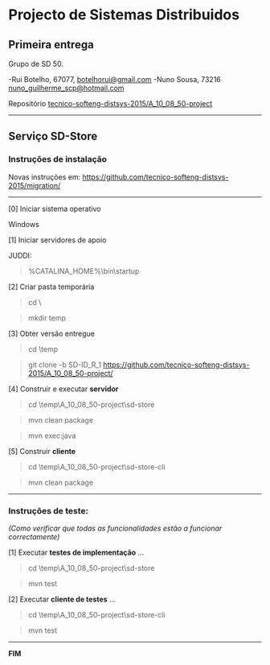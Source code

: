 # Projecto de Sistemas Distribuidos #

## Primeira entrega ##

Grupo de SD 50.

-Rui Botelho, 67077, botelhorui@gmail.com
-Nuno Sousa, 73216 nuno_guilherme_scp@hotmail.com


Repositório
[tecnico-softeng-distsys-2015/A_10_08_50-project](https://github.com/tecnico-softeng-distsys-2015/C_XX_YY_ZZ-project/)

-------------------------------------------------------------------------------

## Serviço SD-Store

### Instruções de instalação 

Novas instruções em: https://github.com/tecnico-softeng-distsys-2015/migration/

_____

[0] Iniciar sistema operativo

Windows

[1] Iniciar servidores de apoio

JUDDI:
> %CATALINA_HOME%\bin\startup

[2] Criar pasta temporária

> cd \

> mkdir temp

[3] Obter versão entregue

> cd \temp

> git clone -b SD-ID_R_1 https://github.com/tecnico-softeng-distsys-2015/A_10_08_50-project/


[4] Construir e executar **servidor**

> cd \temp\A_10_08_50-project\sd-store

> mvn clean package 

> mvn exec:java

[5] Construir **cliente**

> cd \temp\A_10_08_50-project\sd-store-cli

> mvn clean package

-------------------------------------------------------------------------------

### Instruções de teste: ###
*(Como verificar que todas as funcionalidades estão a funcionar correctamente)*


[1] Executar **testes de implementação** ...

> cd \temp\A_10_08_50-project\sd-store

> mvn test

[2] Executar **cliente de testes** ...

> cd \temp\A_10_08_50-project\sd-store-cli

> mvn test

-------------------------------------------------------------------------------
**FIM**
